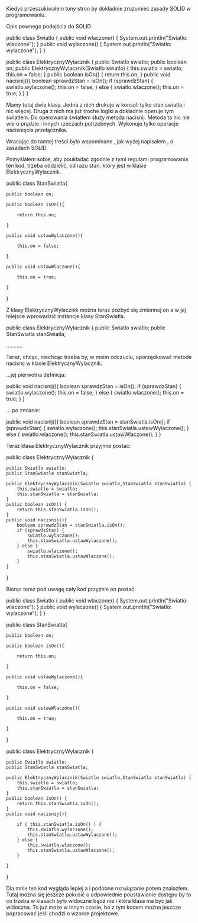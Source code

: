 Kiedyś przeszukiwałem tony stron by dokładnie zrozumieć zasady SOLID w programowaniu. 

Opis pewnego podejścia do SOLID



public class Swiatlo {
public void wlaczone() {
    System.out.println("Swiatlo: wlaczone");
}
public void wylaczone() {
    System.out.println("Swiatlo: wylaczone");
}
}


public class ElektrycznyWylacznik {
    public Swiatlo swiatlo;
    public boolean on;
    public ElektrycznyWylacznik(Swiatlo swiatlo) {
        this.swiatlo = swiatlo;
        this.on = false;
    }
    public boolean isOn() {
        return this.on;
    }
    public void nacisnij(){
        boolean sprawdzStan = isOn();
        if (sprawdzStan) {
            swiatlo.wylaczone();
            this.on = false;
        } else {
            swiatlo.wlaczone();
            this.on = true;
        }
    }
}



Mamy tutaj dwie klasy. Jedna z nich drukuje w konsoli tylko stan swiatla i nic więcej.  Druga z nich ma już troche logiki a dokładnie operuje tym światłem. Do operowania światłem służy metoda nacisnij. Metoda ta nic nie wie o prądzie i innych rzeczach potrzebnych. Wykonuje tylko operacje naciśnięcia przełącznika.

Wracając do tamtej treści było wspominane , jak wyżej napisałem , o zasadach SOLID.

Pomyślałem sobie, aby poukładać zgodnie z tymi regułami programowania ten kod, trzeba oddzielić, od razu stan, który jest w klasie ElektrycznyWylacznik.



public class StanSwiatla{

    public boolean on;

    public boolean isOn(){

        return this.on;

    }

    public void ustawWylaczone(){

        this.on = false;

    }

    public void ustawWlaczone(){

        this.on = true;

    }

}

 Z klasy ElektrycznyWylacznik można teraz pozbyć się zmiennej on a w jej miejsce wprowadzić instancje klasy StanSwiatla.

public class ElektrycznyWylacznik {
    public Swiatlo swiatlo;
    public StanSwiatla stanSwiatla;

...........

 Teraz, chcąc, niechcąc trzeba by, w moim odczuciu, uporządkować metode nacisnij w klasie ElektrycznyWylacznik.

...jej pierwotna definicja:

public void nacisnij(){
    boolean sprawdzStan = isOn();
    if (sprawdzStan) {
        swiatlo.wylaczone();
        this.on = false;
    } else {
        swiatlo.wlaczone();
        this.on = true;
    }
}

... po zmianie:

public void nacisnij(){
    boolean sprawdzStan = stanSwiatla.isOn();
    if (sprawdzStan) {
        swiatlo.wylaczone();
        this.stanSwiatla.ustawWylaczone();
    } else {
        swiatlo.wlaczone();
        this.stanSwiatla.ustawWlaczone();
    }
} 

 

Teraz klasa ElektrycznyWylacznik przyjmie postać:

public class ElektrycznyWylacznik {

    public Swiatlo swiatlo;
    public StanSwiatla stanSwiatla;

    public ElektrycznyWylacznik(Swiatlo swiatlo,StanSwiatla stanSwiatla) {
        this.swiatlo = swiatlo;
        this.stanSwiatla = stanSwiatla;
    }    
    public boolean isOn() {
        return this.stanSwiatla.isOn();
    }
    public void nacisnij(){
        boolean sprawdzStan = stanSwiatla.isOn();
        if (sprawdzStan) {
            swiatlo.wylaczone();
            this.stanSwiatla.ustawWylaczone();
        } else {
            swiatlo.wlaczone();
            this.stanSwiatla.ustawWlaczone();
        }
    }
}

 Biorąc teraz pod uwagę cały kod przyjmie on postać: 

 

public class Swiatlo {
    public void wlaczone() {
        System.out.println("Swiatlo: wlaczone");
    }
    public void wylaczone() {
        System.out.println("Swiatlo: wylaczone");
    }
}

public class StanSwiatla{

    public boolean on;

    public boolean isOn(){

        return this.on;

    }

    public void ustawWylaczone(){

        this.on = false;

    }

    public void ustawWlaczone(){

        this.on = true;

    }

}

 

public class ElektrycznyWylacznik {
 

    public Swiatlo swiatlo;
    public StanSwiatla stanSwiatla;

    public ElektrycznyWylacznik(Swiatlo swiatlo,StanSwiatla stanSwiatla) {
        this.swiatlo = swiatlo;
        this.stanSwiatla = stanSwiatla;
    }
    public boolean isOn() {
        return this.stanSwiatla.isOn();
    }
    public void nacisnij(){
        
        if ( this.stanSwiatla.isOn() ) {
            this.swiatlo.wylaczone();
            this.stanSwiatla.ustawWylaczone();
        } else {
            this.swiatlo.wlaczone();
            this.stanSwiatla.ustawWlaczone();
        }
        
    }    
}

Dla mnie ten kod wygląda lepiej a i podobne rozwiązanie potem znalazłem. 
Tutaj można się jeszcze pokusić o odpowiednie poustawianie dostępu by to co trzeba w klasach było widoczne bądź nie i która klasa ma być jak widoczna. 
To już może w innym czasie, bo z tym kodem można jeszcze popracować jeśli chodzi o wzorce projektowe. 
